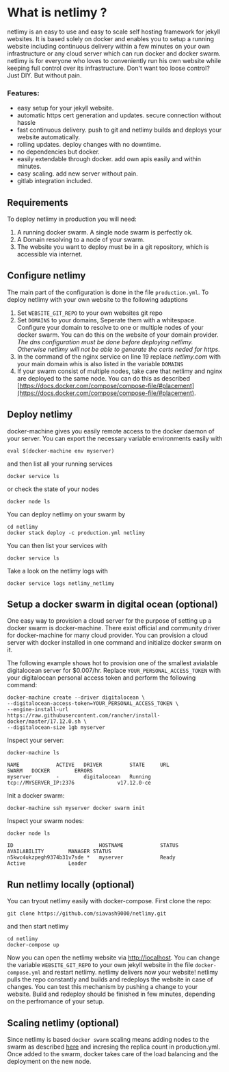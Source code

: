 # What is netlimy ?
netlimy is an easy to use and easy to scale self hosting framework for jekyll websites. It is based solely on docker and enables you to setup a running website including continuous delivery within a few minutes on your own infrastructure or any cloud server which can run docker and docker swarm. netlimy is for everyone who loves to conveniently run his own website while keeping full control over its infrastructure. Don't want too loose control? Just DIY. But without pain.

### Features:
* easy setup for your jekyll website.
* automatic https cert generation and updates. secure connection without hassle
* fast continuous delivery. push to git and netlimy builds and deploys your website automatically.
* rolling updates. deploy changes with no downtime.
* no dependencies but docker.
* easily extendable through docker. add own apis easily and within minutes. 
* easy scaling. add new server without pain.
* gitlab integration included.

## Requirements
To deploy netlimy in production you will need:
1. A running docker swarm. A single node swarm is perfectly ok.
2. A Domain resolving to a node of your swarm.
3. The website you want to deploy must be in a git repository, which is accessible via internet.

## Configure netlimy

The main part of the configuration is done in the file ```production.yml```. To deploy netlimy with your own website
to the following adaptions

1. Set `WEBSITE_GIT_REPO` to your own websites git repo
2. Set `DOMAINS` to your domains, Seperate them with a whitespace. Configure your domain to resolve to one or multiple
nodes of your docker swarm. You can do this on the website of your domain provider. *The dns configuration must be done before deploying netlimy. Otherwise netlimy will not be able to generate the certs neded for https.*
3. In the command of the nginx service on line 19 replace *netlimy.com* with your main domain whis is also listed in the variable `DOMAINS`
4. If your swarm consist of multiple nodes, take care that netlimy and nginx are deployed to the same node. You can do this
as described [https://docs.docker.com/compose/compose-file/#placement](https://docs.docker.com/compose/compose-file/#placement).

## Deploy netlimy

docker-machine gives you easily remote access to the docker daemon of your server. You can export the necessary variable environments easily with 
```
eval $(docker-machine env myserver)
```
and then list all your running services
```
docker service ls
```
or check the state of your nodes
```
docker node ls
```
You can deploy netlimy on your swarm by
```
cd netlimy
docker stack deploy -c production.yml netlimy
```
You can then list your services with
```
docker service ls
```
Take a look on the netlimy logs with
```
docker service logs netlimy_netlimy
```

## Setup a docker swarm in digital ocean (optional)
One easy way to provision a cloud server for the purpose of setting up a docker swarm
is docker-machine. There exist official and community driver for docker-machine for many 
cloud provider. You can provision a cloud server with docker installed in one command and 
initialize docker swarm on it.

The following example shows hot to provision one of the smallest avialable digitalocean server 
for $0.007/hr. Replace `YOUR_PERSONAL_ACCESS_TOKEN` with your digitalocean personal access 
token and perform the following command:  

```
docker-machine create --driver digitalocean \  
--digitalocean-access-token=YOUR_PERSONAL_ACCESS_TOKEN \  
--engine-install-url https://raw.githubusercontent.com/rancher/install-docker/master/17.12.0.sh \  
--digitalocean-size 1gb myserver  
```

Inspect your server: 
```
docker-machine ls 

NAME            ACTIVE   DRIVER         STATE     URL                         SWARM   DOCKER        ERRORS
myserver        -        digitalocean   Running   tcp://MYSERVER_IP:2376              v17.12.0-ce   
```

Init a docker swarm:
```
docker-machine ssh myserver docker swarm init
```
Inspect your swarm nodes:
```
docker node ls

ID                            HOSTNAME            STATUS              AVAILABILITY        MANAGER STATUS
n5kwc4ukzpegh9374b31v7sde *   myserver            Ready               Active              Leader
```

## Run netlimy locally (optional)

You can tryout netlimy easily with docker-compose. First clone the repo:
```
git clone https://github.com/siavash9000/netlimy.git
``` 
and then start netlimy
```
cd netlimy
docker-compose up
```  
Now you can open the netlimy website via [http://localhost](http://localhost). You can change the variable `WEBSITE_GIT_REPO` to your own jekyll website in the file `docker-compose.yml` and restart netlimy. netlimy delivers now your website! netlimy pulls the repo constantly and builds and redeploys the website in case of changes. You can test this mechanism by pushing a change to your website. Build and redeploy should be finished in few minutes, depending on the perfromance of your setup. 

## Scaling netlimy (optional)
Since netlimy is based `docker swarm` scaling means adding nodes to the swarm as described [here](https://docs.docker.com/engine/swarm/swarm-tutorial/add-nodes/) and incresing the replica count in production.yml.
Once added to the swarm, docker takes care of the load balancing and the deployment on the new node.
